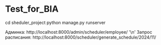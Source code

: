 # Test_for_BIA

cd sheduler_project
python manage.py runserver

Админка: http://localhost:8000/admin/scheduler/employee/
'\n'
Запрос расписания: http://localhost:8000/scheduler/generate_schedule/2024/11/
